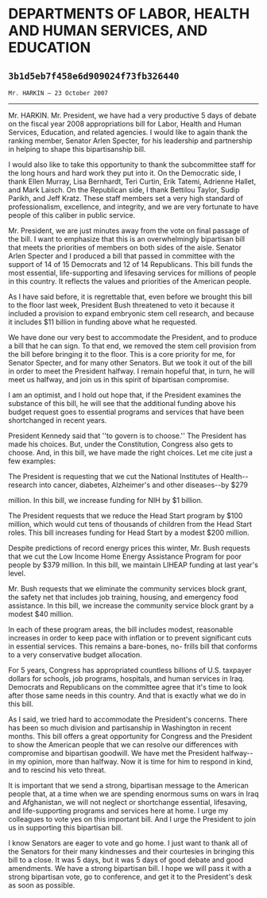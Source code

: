# DEPARTMENTS OF LABOR, HEALTH AND HUMAN SERVICES, AND EDUCATION
## `3b1d5eb7f458e6d909024f73fb326440`
`Mr. HARKIN — 23 October 2007`

---


Mr. HARKIN. Mr. President, we have had a very productive 5 days of 
debate on the fiscal year 2008 appropriations bill for Labor, Health 
and Human Services, Education, and related agencies. I would like to 
again thank the ranking member, Senator Arlen Specter, for his 
leadership and partnership in helping to shape this bipartisanship 
bill.

I would also like to take this opportunity to thank the subcommittee 
staff for the long hours and hard work they put into it. On the 
Democratic side, I thank Ellen Murray, Lisa Bernhardt, Teri Curtin, 
Erik Tatemi, Adrienne Hallet, and Mark Laisch. On the Republican side, 
I thank Bettilou Taylor, Sudip Parikh, and Jeff Kratz. These staff 
members set a very high standard of professionalism, excellence, and 
integrity, and we are very fortunate to have people of this caliber in 
public service.

Mr. President, we are just minutes away from the vote on final 
passage of the bill. I want to emphasize that this is an overwhelmingly 
bipartisan bill that meets the priorities of members on both sides of 
the aisle. Senator Arlen Specter and I produced a bill that passed in 
committee with the support of 14 of 15 Democrats and 12 of 14 
Republicans. This bill funds the most essential, life-supporting and 
lifesaving services for millions of people in this country. It reflects 
the values and priorities of the American people.

As I have said before, it is regrettable that, even before we brought 
this bill to the floor last week, President Bush threatened to veto it 
because it included a provision to expand embryonic stem cell research, 
and because it includes $11 billion in funding above what he requested.

We have done our very best to accommodate the President, and to 
produce a bill that he can sign. To that end, we removed the stem cell 
provision from the bill before bringing it to the floor. This is a core 
priority for me, for Senator Specter, and for many other Senators. But 
we took it out of the bill in order to meet the President halfway. I 
remain hopeful that, in turn, he will meet us halfway, and join us in 
this spirit of bipartisan compromise.

I am an optimist, and I hold out hope that, if the President examines 
the substance of this bill, he will see that the additional funding 
above his budget request goes to essential programs and services that 
have been shortchanged in recent years.

President Kennedy said that ''to govern is to choose.'' The President 
has made his choices. But, under the Constitution, Congress also gets 
to choose. And, in this bill, we have made the right choices. Let me 
cite just a few examples:

The President is requesting that we cut the National Institutes of 
Health--research into cancer, diabetes, Alzheimer's and other 
diseases--by $279


million. In this bill, we increase funding for NIH by $1 billion.


The President requests that we reduce the Head Start program by $100 
million, which would cut tens of thousands of children from the Head 
Start roles. This bill increases funding for Head Start by a modest 
$200 million.

Despite predictions of record energy prices this winter, Mr. Bush 
requests that we cut the Low Income Home Energy Assistance Program for 
poor people by $379 million. In this bill, we maintain LIHEAP funding 
at last year's level.

Mr. Bush requests that we eliminate the community services block 
grant, the safety net that includes job training, housing, and 
emergency food assistance. In this bill, we increase the community 
service block grant by a modest $40 million.

In each of these program areas, the bill includes modest, reasonable 
increases in order to keep pace with inflation or to prevent 
significant cuts in essential services. This remains a bare-bones, no-
frills bill that conforms to a very conservative budget allocation.

For 5 years, Congress has appropriated countless billions of U.S. 
taxpayer dollars for schools, job programs, hospitals, and human 
services in Iraq. Democrats and Republicans on the committee agree that 
it's time to look after those same needs in this country. And that is 
exactly what we do in this bill.

As I said, we tried hard to accommodate the President's concerns. 
There has been so much division and partisanship in Washington in 
recent months. This bill offers a great opportunity for Congress and 
the President to show the American people that we can resolve our 
differences with compromise and bipartisan goodwill. We have met the 
President halfway--in my opinion, more than halfway. Now it is time for 
him to respond in kind, and to rescind his veto threat.

It is important that we send a strong, bipartisan message to the 
American people that, at a time when we are spending enormous sums on 
wars in Iraq and Afghanistan, we will not neglect or shortchange 
essential, lifesaving, and life-supporting programs and services here 
at home. I urge my colleagues to vote yes on this important bill. And I 
urge the President to join us in supporting this bipartisan bill.

I know Senators are eager to vote and go home. I just want to thank 
all of the Senators for their many kindnesses and their courtesies in 
bringing this bill to a close. It was 5 days, but it was 5 days of good 
debate and good amendments. We have a strong bipartisan bill. I hope we 
will pass it with a strong bipartisan vote, go to conference, and get 
it to the President's desk as soon as possible.